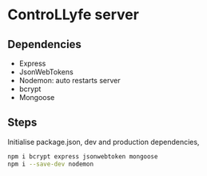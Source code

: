 # ControLLyfe server

## Dependencies

- Express
- JsonWebTokens
- Nodemon: auto restarts server
- bcrypt
- Mongoose

## Steps

Initialise package.json, dev and production dependencies,
```zsh
npm i bcrypt express jsonwebtoken mongoose
npm i --save-dev nodemon  
```

